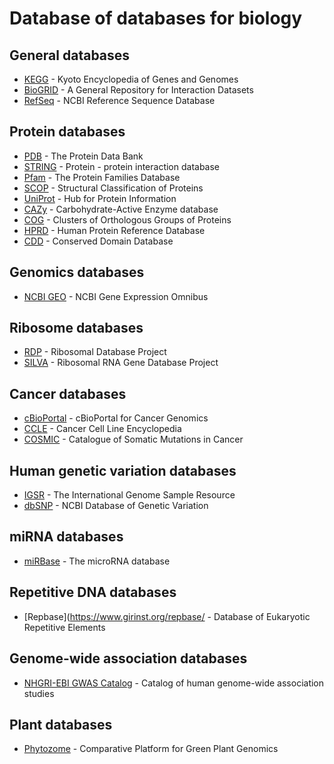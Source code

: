 # Database of databases for biology

## General databases
- [KEGG](https://www.genome.jp/kegg/) - Kyoto Encyclopedia of Genes and Genomes
- [BioGRID](https://thebiogrid.org/) - A General Repository for Interaction Datasets
- [RefSeq](http://www.ncbi.nlm.nih.gov/RefSeq) - NCBI Reference Sequence Database

## Protein databases
- [PDB](https://www.rcsb.org/) - The Protein Data Bank
- [STRING](http://string-db.org) - Protein - protein interaction database
- [Pfam](https://pfam.xfam.org/) - The Protein Families Database
- [SCOP](http://scop.mrc-lmb.cam.ac.uk/) - Structural Classification of Proteins
- [UniProt](http://www.uniprot.org/) - Hub for Protein Information
- [CAZy](http://www.cazy.org/) - Carbohydrate-Active Enzyme database 
- [COG](http://www.ncbi.nlm.nih.gov/COG) - Clusters of Orthologous Groups of Proteins
- [HPRD](http://www.hprd.org/) - Human Protein Reference Database
- [CDD](https://www.ncbi.nlm.nih.gov/Structure/cdd/cdd.shtml) - Conserved Domain Database

## Genomics databases
- [NCBI GEO](https://www.ncbi.nlm.nih.gov/geo) - NCBI Gene Expression Omnibus

## Ribosome databases
- [RDP](https://rdp.cme.msu.edu/) - Ribosomal Database Project
- [SILVA](https://www.arb-silva.de) - Ribosomal RNA Gene Database Project

## Cancer databases
- [cBioPortal](http://cbioportal.org) - cBioPortal for Cancer Genomics
- [CCLE](https://portals.broadinstitute.org/ccle) - Cancer Cell Line Encyclopedia
- [COSMIC](https://cancer.sanger.ac.uk/cosmic) - Catalogue of Somatic Mutations in Cancer

## Human genetic variation databases
- [IGSR](https://www.internationalgenome.org/) - The International Genome Sample Resource
- [dbSNP](https://www.ncbi.nlm.nih.gov/SNP) - NCBI Database of Genetic Variation

## miRNA databases
- [miRBase](http://www.mirbase.org/) - The microRNA database

## Repetitive DNA databases
- [Repbase](https://www.girinst.org/repbase/ - Database of Eukaryotic Repetitive Elements

## Genome-wide association databases
- [NHGRI-EBI GWAS Catalog](https://www.ebi.ac.uk/gwas/) - Catalog of human genome-wide association studies

## Plant databases
- [Phytozome](https://phytozome.jgi.doe.gov/pz/portal.html) - Comparative Platform for Green Plant Genomics
